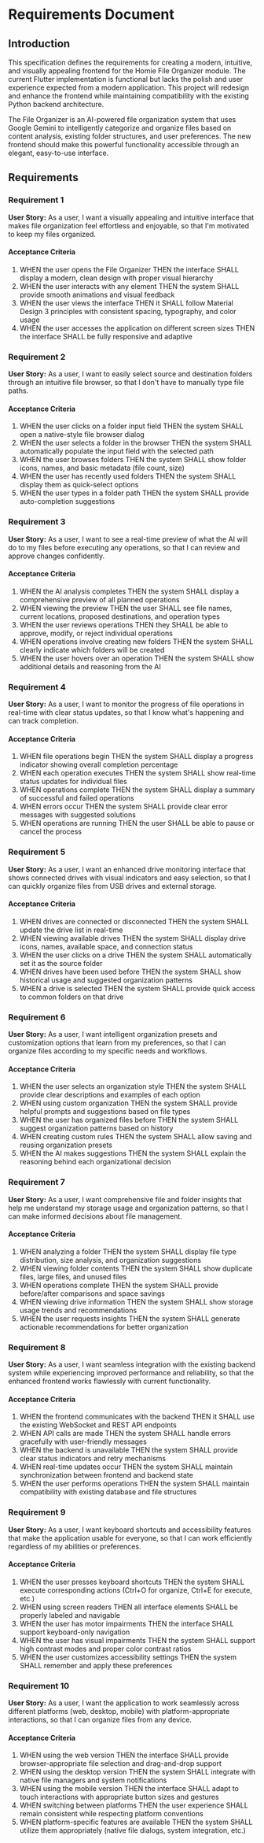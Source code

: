 # Requirements Document

## Introduction

This specification defines the requirements for creating a modern, intuitive, and visually appealing frontend for the Homie File Organizer module. The current Flutter implementation is functional but lacks the polish and user experience expected from a modern application. This project will redesign and enhance the frontend while maintaining compatibility with the existing Python backend architecture.

The File Organizer is an AI-powered file organization system that uses Google Gemini to intelligently categorize and organize files based on content analysis, existing folder structures, and user preferences. The new frontend should make this powerful functionality accessible through an elegant, easy-to-use interface.

## Requirements

### Requirement 1

**User Story:** As a user, I want a visually appealing and intuitive interface that makes file organization feel effortless and enjoyable, so that I'm motivated to keep my files organized.

#### Acceptance Criteria

1. WHEN the user opens the File Organizer THEN the interface SHALL display a modern, clean design with proper visual hierarchy
2. WHEN the user interacts with any element THEN the system SHALL provide smooth animations and visual feedback
3. WHEN the user views the interface THEN it SHALL follow Material Design 3 principles with consistent spacing, typography, and color usage
4. WHEN the user accesses the application on different screen sizes THEN the interface SHALL be fully responsive and adaptive

### Requirement 2

**User Story:** As a user, I want to easily select source and destination folders through an intuitive file browser, so that I don't have to manually type file paths.

#### Acceptance Criteria

1. WHEN the user clicks on a folder input field THEN the system SHALL open a native-style file browser dialog
2. WHEN the user selects a folder in the browser THEN the system SHALL automatically populate the input field with the selected path
3. WHEN the user browses folders THEN the system SHALL show folder icons, names, and basic metadata (file count, size)
4. WHEN the user has recently used folders THEN the system SHALL display them as quick-select options
5. WHEN the user types in a folder path THEN the system SHALL provide auto-completion suggestions

### Requirement 3

**User Story:** As a user, I want to see a real-time preview of what the AI will do to my files before executing any operations, so that I can review and approve changes confidently.

#### Acceptance Criteria

1. WHEN the AI analysis completes THEN the system SHALL display a comprehensive preview of all planned operations
2. WHEN viewing the preview THEN the user SHALL see file names, current locations, proposed destinations, and operation types
3. WHEN the user reviews operations THEN they SHALL be able to approve, modify, or reject individual operations
4. WHEN operations involve creating new folders THEN the system SHALL clearly indicate which folders will be created
5. WHEN the user hovers over an operation THEN the system SHALL show additional details and reasoning from the AI

### Requirement 4

**User Story:** As a user, I want to monitor the progress of file operations in real-time with clear status updates, so that I know what's happening and can track completion.

#### Acceptance Criteria

1. WHEN file operations begin THEN the system SHALL display a progress indicator showing overall completion percentage
2. WHEN each operation executes THEN the system SHALL show real-time status updates for individual files
3. WHEN operations complete THEN the system SHALL display a summary of successful and failed operations
4. WHEN errors occur THEN the system SHALL provide clear error messages with suggested solutions
5. WHEN operations are running THEN the user SHALL be able to pause or cancel the process

### Requirement 5

**User Story:** As a user, I want an enhanced drive monitoring interface that shows connected drives with visual indicators and easy selection, so that I can quickly organize files from USB drives and external storage.

#### Acceptance Criteria

1. WHEN drives are connected or disconnected THEN the system SHALL update the drive list in real-time
2. WHEN viewing available drives THEN the system SHALL display drive icons, names, available space, and connection status
3. WHEN the user clicks on a drive THEN the system SHALL automatically set it as the source folder
4. WHEN drives have been used before THEN the system SHALL show historical usage and suggested organization patterns
5. WHEN a drive is selected THEN the system SHALL provide quick access to common folders on that drive

### Requirement 6

**User Story:** As a user, I want intelligent organization presets and customization options that learn from my preferences, so that I can organize files according to my specific needs and workflows.

#### Acceptance Criteria

1. WHEN the user selects an organization style THEN the system SHALL provide clear descriptions and examples of each option
2. WHEN using custom organization THEN the system SHALL provide helpful prompts and suggestions based on file types
3. WHEN the user has organized files before THEN the system SHALL suggest organization patterns based on history
4. WHEN creating custom rules THEN the system SHALL allow saving and reusing organization presets
5. WHEN the AI makes suggestions THEN the system SHALL explain the reasoning behind each organizational decision

### Requirement 7

**User Story:** As a user, I want comprehensive file and folder insights that help me understand my storage usage and organization patterns, so that I can make informed decisions about file management.

#### Acceptance Criteria

1. WHEN analyzing a folder THEN the system SHALL display file type distribution, size analysis, and organization suggestions
2. WHEN viewing folder contents THEN the system SHALL show duplicate files, large files, and unused files
3. WHEN operations complete THEN the system SHALL provide before/after comparisons and space savings
4. WHEN viewing drive information THEN the system SHALL show storage usage trends and recommendations
5. WHEN the user requests insights THEN the system SHALL generate actionable recommendations for better organization

### Requirement 8

**User Story:** As a user, I want seamless integration with the existing backend system while experiencing improved performance and reliability, so that the enhanced frontend works flawlessly with current functionality.

#### Acceptance Criteria

1. WHEN the frontend communicates with the backend THEN it SHALL use the existing WebSocket and REST API endpoints
2. WHEN API calls are made THEN the system SHALL handle errors gracefully with user-friendly messages
3. WHEN the backend is unavailable THEN the system SHALL provide clear status indicators and retry mechanisms
4. WHEN real-time updates occur THEN the system SHALL maintain synchronization between frontend and backend state
5. WHEN the user performs operations THEN the system SHALL maintain compatibility with existing database and file structures

### Requirement 9

**User Story:** As a user, I want keyboard shortcuts and accessibility features that make the application usable for everyone, so that I can work efficiently regardless of my abilities or preferences.

#### Acceptance Criteria

1. WHEN the user presses keyboard shortcuts THEN the system SHALL execute corresponding actions (Ctrl+O for organize, Ctrl+E for execute, etc.)
2. WHEN using screen readers THEN all interface elements SHALL be properly labeled and navigable
3. WHEN the user has motor impairments THEN the interface SHALL support keyboard-only navigation
4. WHEN the user has visual impairments THEN the system SHALL support high contrast modes and proper color contrast ratios
5. WHEN the user customizes accessibility settings THEN the system SHALL remember and apply these preferences

### Requirement 10

**User Story:** As a user, I want the application to work seamlessly across different platforms (web, desktop, mobile) with platform-appropriate interactions, so that I can organize files from any device.

#### Acceptance Criteria

1. WHEN using the web version THEN the interface SHALL provide browser-appropriate file selection and drag-and-drop support
2. WHEN using the desktop version THEN the system SHALL integrate with native file managers and system notifications
3. WHEN using the mobile version THEN the interface SHALL adapt to touch interactions with appropriate button sizes and gestures
4. WHEN switching between platforms THEN the user experience SHALL remain consistent while respecting platform conventions
5. WHEN platform-specific features are available THEN the system SHALL utilize them appropriately (native file dialogs, system integration, etc.)